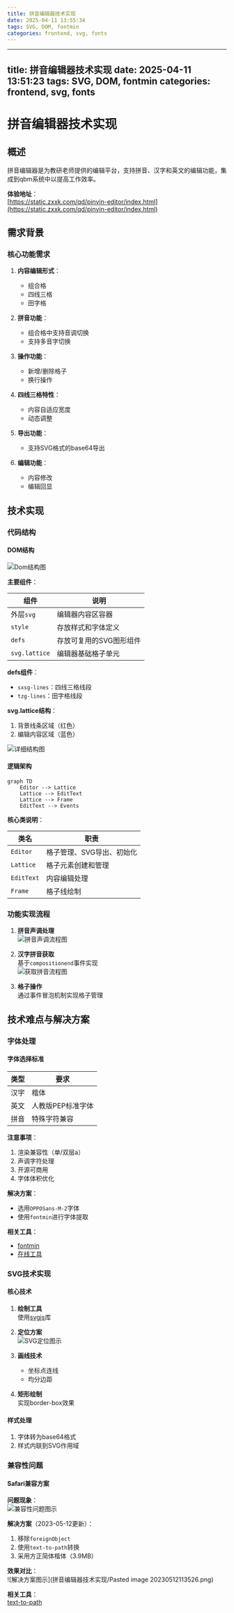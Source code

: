 ```yaml
---
title: 拼音编辑器技术实现
date: 2025-04-11 13:55:34
tags: SVG, DOM, fontmin
categories: frontend, svg, fonts
---
```


---
title: 拼音编辑器技术实现
date: 2025-04-11 13:51:23
tags: SVG, DOM, fontmin
categories: frontend, svg, fonts
---

# 拼音编辑器技术实现

## 概述

拼音编辑器是为教研老师提供的编辑平台，支持拼音、汉字和英文的编辑功能，集成到qbm系统中以提高工作效率。

**体验地址**：  
[https://static.zxxk.com/qd/pinyin-editor/index.html](https://static.zxxk.com/qd/pinyin-editor/index.html)

## 需求背景

### 核心功能需求

1. **内容编辑形式**：
   - 组合格
   - 四线三格
   - 田字格

2. **拼音功能**：
   - 组合格中支持音调切换
   - 支持多音字切换

3. **操作功能**：
   - 新增/删除格子
   - 换行操作

4. **四线三格特性**：
   - 内容自适应宽度
   - 动态调整

5. **导出功能**：
   - 支持SVG格式的base64导出

6. **编辑功能**：
   - 内容修改
   - 编辑回显

## 技术实现

### 代码结构

#### DOM结构

![Dom结构图](拼音编辑器技术实现/image-20230409141357370.png)

**主要组件**：

| 组件 | 说明 |
|------|------|
| 外层`svg` | 编辑器内容区容器 |
| `style` | 存放样式和字体定义 |
| `defs` | 存放可复用的SVG图形组件 |
| `svg.lattice` | 编辑器基础格子单元 |

**defs组件**：
- `sxsg-lines`：四线三格线段
- `tzg-lines`：田字格线段

**svg.lattice结构**：
1. 背景线条区域（红色）
2. 编辑内容区域（蓝色）

![详细结构图](拼音编辑器技术实现/image-20230409143554997.png)

#### 逻辑架构

```mermaid
graph TD
    Editor --> Lattice
    Lattice --> EditText
    Lattice --> Frame
    EditText --> Events
```

**核心类说明**：

| 类名 | 职责 |
|------|------|
| `Editor` | 格子管理、SVG导出、初始化 |
| `Lattice` | 格子元素创建和管理 |
| `EditText` | 内容编辑处理 |
| `Frame` | 格子线绘制 |

### 功能实现流程

1. **拼音声调处理**  
   ![拼音声调流程图](拼音编辑器技术实现/拼音声调.svg)

2. **汉字拼音获取**  
   基于`compositionend`事件实现  
   ![获取拼音流程图](拼音编辑器技术实现/输入汉字获取拼音.svg)

3. **格子操作**  
   通过事件冒泡机制实现格子管理

## 技术难点与解决方案

### 字体处理

#### 字体选择标准

| 类型 | 要求 |
|------|------|
| 汉字 | 楷体 |
| 英文 | 人教版PEP标准字体 |
| 拼音 | 特殊字符兼容 |

**注意事项**：
1. 渲染兼容性（单/双层a）
2. 声调字符处理
3. 开源可商用
4. 字体体积优化

**解决方案**：
- 选用`OPPOSans-M-2`字体
- 使用`fontmin`进行字体提取

**相关工具**：
- [fontmin](https://github.com/ecomfe/fontmin)
- [在线工具](http://ecomfe.github.io/fontmin/#app)

### SVG技术实现

#### 核心技术

1. **绘制工具**  
   使用[svgjs](https://svgjs.dev/docs/3.0/)库

2. **定位方案**  
   ![SVG定位图示](拼音编辑器技术实现/2.png)

3. **画线技术**  
   - 坐标点连线
   - 均分边距

4. **矩形绘制**  
   实现border-box效果

#### 样式处理
1. 字体转为base64格式
2. 样式内联到SVG作用域

### 兼容性问题

#### Safari兼容方案

**问题现象**：  
![兼容性问题图示](拼音编辑器技术实现/pase-1.png)

**解决方案**（2023-05-12更新）：
1. 移除`foreignObject`
2. 使用`text-to-path`转换
3. 采用方正简体楷体（3.9MB）

**效果对比**：  
![解决方案图示](拼音编辑器技术实现/Pasted image 20230512113526.png)

**相关工具**：  
[text-to-path](https://github.com/shrhdk/text-to-svg)
```